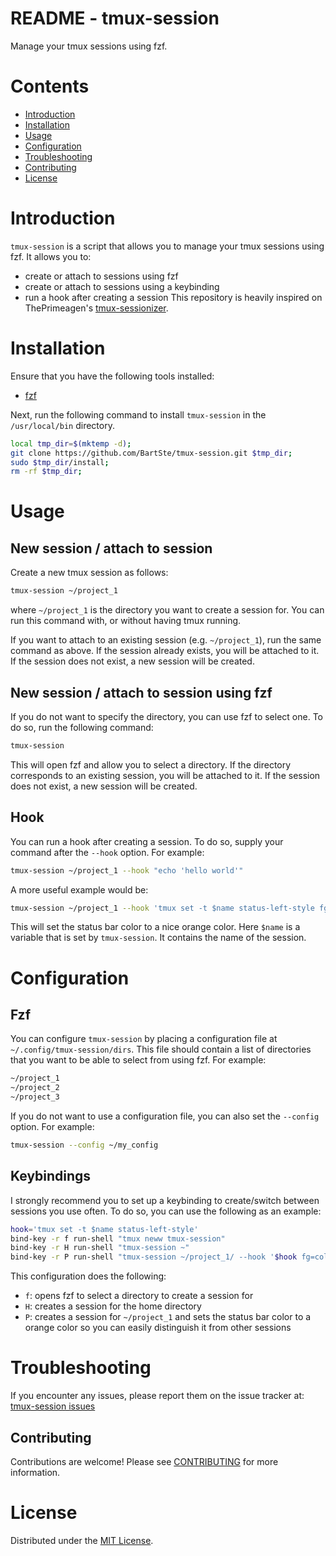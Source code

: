 # README - tmux-session
Manage your tmux sessions using fzf.

# Contents
- [Introduction](#introduction)
- [Installation](#installation)
- [Usage](#usage)
- [Configuration](#configuration)
- [Troubleshooting](#troubleshooting)
- [Contributing](#contributing)
- [License](#license)

# Introduction
`tmux-session` is a script that allows you to manage your tmux sessions using
fzf. It allows you to: 
- create or attach to sessions using fzf
- create or attach to sessions using a keybinding
- run a hook after creating a session
This repository is heavily inspired on ThePrimeagen's [tmux-sessionizer](https://github.com/ThePrimeagen/.dotfiles/blob/master/bin/.local/scripts/tmux-sessionizer).

# Installation
Ensure that you have the following tools installed:
- [fzf](www.github.com/junegunn/fzf)

Next, run the following command to install `tmux-session` in the 
`/usr/local/bin` directory.
```bash
local tmp_dir=$(mktemp -d);
git clone https://github.com/BartSte/tmux-session.git $tmp_dir;
sudo $tmp_dir/install;
rm -rf $tmp_dir;
```
# Usage

## New session / attach to session
Create a new tmux session as follows:
```bash
tmux-session ~/project_1
```
where `~/project_1` is the directory you want to create a session for. You can
run this command with, or without having tmux running.

If you want to attach to an existing session (e.g. `~/project_1`), run the same
command as above. If the session already exists, you will be attached to it. If
the session does not exist, a new session will be created.

## New session / attach to session using fzf
If you do not want to specify the directory, you can use fzf to select one. To
do so, run the following command:
```bash
tmux-session
```
This will open fzf and allow you to select a directory. If the directory    
corresponds to an existing session, you will be attached to it. If the session
does not exist, a new session will be created.

## Hook
You can run a hook after creating a session. To do so, supply your command 
after the `--hook` option. For example:
```bash
tmux-session ~/project_1 --hook "echo 'hello world'"
```
A more useful example would be:
```bash
tmux-session ~/project_1 --hook 'tmux set -t $name status-left-style fg=color220'
```
This will set the status bar color to a nice orange color. Here `$name` is a
variable that is set by `tmux-session`. It contains the name of the session.

# Configuration

## Fzf
You can configure `tmux-session` by placing a configuration file at 
`~/.config/tmux-session/dirs`. This file should contain a list of directories
that you want to be able to select from using fzf. For example:
```bash
~/project_1
~/project_2
~/project_3
```
If you do not want to use a configuration file, you can also set the
`--config` option. For example:
```bash
tmux-session --config ~/my_config
```

## Keybindings
I strongly recommend you to set up a keybinding to create/switch between
sessions you use often. To do so, you can use the following as an example:
```bash
hook='tmux set -t $name status-left-style'
bind-key -r f run-shell "tmux neww tmux-session"
bind-key -r H run-shell "tmux-session ~" 
bind-key -r P run-shell "tmux-session ~/project_1/ --hook '$hook fg=colour200'"
```
This configuration does the following:
- `f`: opens fzf to select a directory to create a session for
- `H`: creates a session for the home directory
- `P`: creates a session for `~/project_1` and sets the status bar color to a
  orange color so you can easily distinguish it from other sessions

# Troubleshooting
If you encounter any issues, please report them on the issue tracker at:
[tmux-session issues](https://github.com/BartSte/tmux-session/issues)

## Contributing
Contributions are welcome! Please see [CONTRIBUTING](./CONTRIBUTING.md) for
more information.

# License
Distributed under the [MIT License](./LICENCE).
